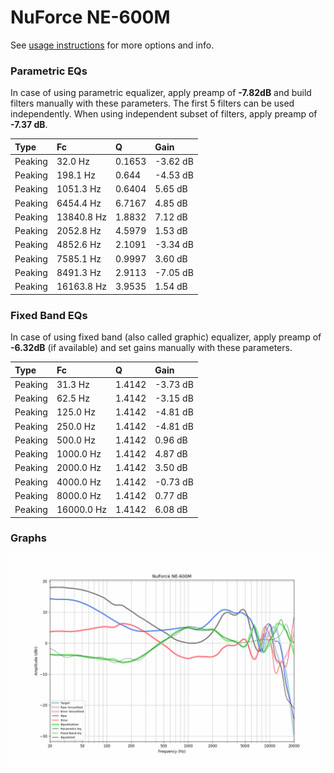 # NuForce NE-600M
See [usage instructions](https://github.com/jaakkopasanen/AutoEq#usage) for more options and info.

### Parametric EQs
In case of using parametric equalizer, apply preamp of **-7.82dB** and build filters manually
with these parameters. The first 5 filters can be used independently.
When using independent subset of filters, apply preamp of **-7.37 dB**.

| Type    | Fc         |      Q | Gain     |
|:--------|:-----------|:-------|:---------|
| Peaking | 32.0 Hz    | 0.1653 | -3.62 dB |
| Peaking | 198.1 Hz   | 0.644  | -4.53 dB |
| Peaking | 1051.3 Hz  | 0.6404 | 5.65 dB  |
| Peaking | 6454.4 Hz  | 6.7167 | 4.85 dB  |
| Peaking | 13840.8 Hz | 1.8832 | 7.12 dB  |
| Peaking | 2052.8 Hz  | 4.5979 | 1.53 dB  |
| Peaking | 4852.6 Hz  | 2.1091 | -3.34 dB |
| Peaking | 7585.1 Hz  | 0.9997 | 3.60 dB  |
| Peaking | 8491.3 Hz  | 2.9113 | -7.05 dB |
| Peaking | 16163.8 Hz | 3.9535 | 1.54 dB  |

### Fixed Band EQs
In case of using fixed band (also called graphic) equalizer, apply preamp of **-6.32dB**
(if available) and set gains manually with these parameters.

| Type    | Fc         |      Q | Gain     |
|:--------|:-----------|:-------|:---------|
| Peaking | 31.3 Hz    | 1.4142 | -3.73 dB |
| Peaking | 62.5 Hz    | 1.4142 | -3.15 dB |
| Peaking | 125.0 Hz   | 1.4142 | -4.81 dB |
| Peaking | 250.0 Hz   | 1.4142 | -4.81 dB |
| Peaking | 500.0 Hz   | 1.4142 | 0.96 dB  |
| Peaking | 1000.0 Hz  | 1.4142 | 4.87 dB  |
| Peaking | 2000.0 Hz  | 1.4142 | 3.50 dB  |
| Peaking | 4000.0 Hz  | 1.4142 | -0.73 dB |
| Peaking | 8000.0 Hz  | 1.4142 | 0.77 dB  |
| Peaking | 16000.0 Hz | 1.4142 | 6.08 dB  |

### Graphs
![](./NuForce%20NE-600M.png)